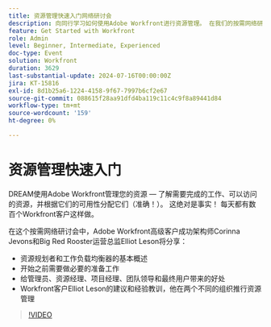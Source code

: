 ```yaml
---
title: 资源管理快速入门网络研讨会
description: 向同行学习如何使用Adobe Workfront进行资源管理。 在我们的按需网络研讨会中了解资源规划者、工作负载均衡器和成功实施方面的专家提示。
feature: Get Started with Workfront
role: Admin
level: Beginner, Intermediate, Experienced
doc-type: Event
solution: Workfront
duration: 3629
last-substantial-update: 2024-07-16T00:00:00Z
jira: KT-15816
exl-id: 8d1b25a6-1224-4158-9f67-7997b6cf2e67
source-git-commit: 088615f28aa91dfd4ba119c11c4c9f8a89441d84
workflow-type: tm+mt
source-wordcount: '159'
ht-degree: 0%

---
```


# 资源管理快速入门

DREAM使用Adobe Workfront管理您的资源 — 了解需要完成的工作、可以访问的资源，并根据它们的可用性分配它们（准确！）。 这绝对是事实！ 每天都有数百个Workfront客户这样做。

在这个按需网络研讨会中，Adobe Workfront高级客户成功架构师Corinna Jevons和Big Red Rooster运营总监Elliot Leson将分享：

* 资源规划者和工作负载均衡器的基本概述
* 开始之前需要做必要的准备工作
* 给管理员、资源经理、项目经理、团队领导和最终用户带来的好处
* Workfront客户Elliot Leson的建议和经验教训，他在两个不同的组织推行资源管理

>[!VIDEO](https://video.tv.adobe.com/v/3431010/?learn=on)
